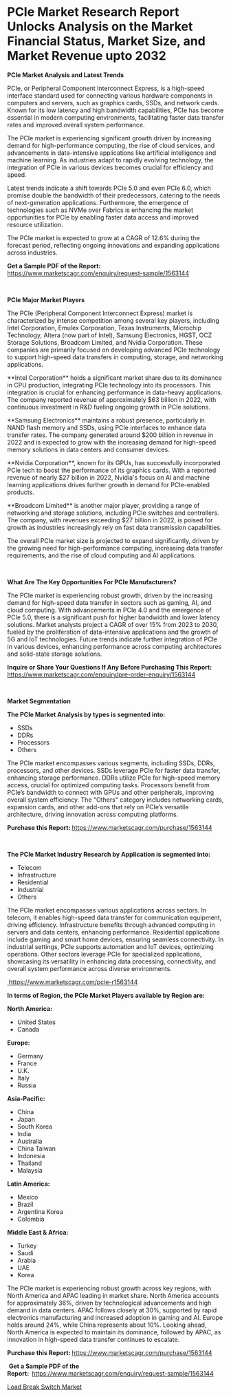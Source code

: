 <p><h1>PCIe Market Research Report Unlocks Analysis on the Market Financial Status, Market Size, and Market Revenue upto 2032</h1></p><p><strong>PCIe Market Analysis and Latest Trends</strong></p>
<p><p>PCIe, or Peripheral Component Interconnect Express, is a high-speed interface standard used for connecting various hardware components in computers and servers, such as graphics cards, SSDs, and network cards. Known for its low latency and high bandwidth capabilities, PCIe has become essential in modern computing environments, facilitating faster data transfer rates and improved overall system performance.</p><p>The PCIe market is experiencing significant growth driven by increasing demand for high-performance computing, the rise of cloud services, and advancements in data-intensive applications like artificial intelligence and machine learning. As industries adapt to rapidly evolving technology, the integration of PCIe in various devices becomes crucial for efficiency and speed.</p><p>Latest trends indicate a shift towards PCIe 5.0 and even PCIe 6.0, which promise double the bandwidth of their predecessors, catering to the needs of next-generation applications. Furthermore, the emergence of technologies such as NVMe over Fabrics is enhancing the market opportunities for PCIe by enabling faster data access and improved resource utilization.</p><p>The PCIe market is expected to grow at a CAGR of 12.6% during the forecast period, reflecting ongoing innovations and expanding applications across industries.</p></p>
<p><strong>Get a Sample PDF of the Report:&nbsp;</strong> <a href="https://www.marketscagr.com/enquiry/request-sample/1563144?utm_campaign=2936&utm_medium=2&utm_source=Github&utm_content=ia&utm_term=06042025&utm_id=pcie">https://www.marketscagr.com/enquiry/request-sample/1563144</a></p>
<p>&nbsp;</p>
<p><strong>PCIe Major Market Players</strong></p>
<p><p>The PCIe (Peripheral Component Interconnect Express) market is characterized by intense competition among several key players, including Intel Corporation, Emulex Corporation, Texas Instruments, Microchip Technology, Altera (now part of Intel), Samsung Electronics, HGST, OCZ Storage Solutions, Broadcom Limited, and Nvidia Corporation. These companies are primarily focused on developing advanced PCIe technology to support high-speed data transfers in computing, storage, and networking applications.</p><p>**Intel Corporation** holds a significant market share due to its dominance in CPU production, integrating PCIe technology into its processors. This integration is crucial for enhancing performance in data-heavy applications. The company reported revenue of approximately $63 billion in 2022, with continuous investment in R&D fueling ongoing growth in PCIe solutions.</p><p>**Samsung Electronics** maintains a robust presence, particularly in NAND flash memory and SSDs, using PCIe interfaces to enhance data transfer rates. The company generated around $200 billion in revenue in 2022 and is expected to grow with the increasing demand for high-speed memory solutions in data centers and consumer devices.</p><p>**Nvidia Corporation**, known for its GPUs, has successfully incorporated PCIe tech to boost the performance of its graphics cards. With a reported revenue of nearly $27 billion in 2022, Nvidia's focus on AI and machine learning applications drives further growth in demand for PCIe-enabled products.</p><p>**Broadcom Limited** is another major player, providing a range of networking and storage solutions, including PCIe switches and controllers. The company, with revenues exceeding $27 billion in 2022, is poised for growth as industries increasingly rely on fast data transmission capabilities.</p><p>The overall PCIe market size is projected to expand significantly, driven by the growing need for high-performance computing, increasing data transfer requirements, and the rise of cloud computing and AI applications.</p></p>
<p>&nbsp;</p>
<p><strong>What Are The Key Opportunities For PCIe Manufacturers?</strong></p>
<p><p>The PCIe market is experiencing robust growth, driven by the increasing demand for high-speed data transfer in sectors such as gaming, AI, and cloud computing. With advancements in PCIe 4.0 and the emergence of PCIe 5.0, there is a significant push for higher bandwidth and lower latency solutions. Market analysts project a CAGR of over 15% from 2023 to 2030, fueled by the proliferation of data-intensive applications and the growth of 5G and IoT technologies. Future trends indicate further integration of PCIe in various devices, enhancing performance across computing architectures and solid-state storage solutions.</p></p>
<p><strong>Inquire or Share Your Questions If Any Before Purchasing This Report:</strong> <a href="https://www.marketscagr.com/enquiry/pre-order-enquiry/1563144?utm_campaign=2936&utm_medium=2&utm_source=Github&utm_content=ia&utm_term=06042025&utm_id=pcie">https://www.marketscagr.com/enquiry/pre-order-enquiry/1563144</a></p>
<p>&nbsp;</p>
<p><strong>Market Segmentation</strong></p>
<p><strong>The PCIe Market Analysis by types is segmented into:</strong></p>
<p><ul><li>SSDs</li><li>DDRs</li><li>Processors</li><li>Others</li></ul></p>
<p><p>The PCIe market encompasses various segments, including SSDs, DDRs, processors, and other devices. SSDs leverage PCIe for faster data transfer, enhancing storage performance. DDRs utilize PCIe for high-speed memory access, crucial for optimized computing tasks. Processors benefit from PCIe’s bandwidth to connect with GPUs and other peripherals, improving overall system efficiency. The "Others" category includes networking cards, expansion cards, and other add-ons that rely on PCIe’s versatile architecture, driving innovation across computing platforms.</p></p>
<p><strong>Purchase this Report:&nbsp;</strong><a href="https://www.marketscagr.com/purchase/1563144?utm_campaign=2936&utm_medium=2&utm_source=Github&utm_content=ia&utm_term=06042025&utm_id=pcie">https://www.marketscagr.com/purchase/1563144</a></p>
<p>&nbsp;</p>
<p><strong>The PCIe Market Industry Research by Application is segmented into:</strong></p>
<p><ul><li>Telecom</li><li>Infrastructure</li><li>Residential</li><li>Industrial</li><li>Others</li></ul></p>
<p><p>The PCIe market encompasses various applications across sectors. In telecom, it enables high-speed data transfer for communication equipment, driving efficiency. Infrastructure benefits through advanced computing in servers and data centers, enhancing performance. Residential applications include gaming and smart home devices, ensuring seamless connectivity. In industrial settings, PCIe supports automation and IoT devices, optimizing operations. Other sectors leverage PCIe for specialized applications, showcasing its versatility in enhancing data processing, connectivity, and overall system performance across diverse environments.</p></p>
<p><a href="https://www.marketscagr.com/pcie-r1563144?utm_campaign=2936&utm_medium=2&utm_source=Github&utm_content=ia&utm_term=06042025&utm_id=pcie">&nbsp;https://www.marketscagr.com/pcie-r1563144</a></p>
<p><strong>In terms of Region, the PCIe Market Players available by Region are:</strong></p>
<p>
    <p> <strong> North America: </strong>
        <ul>
            <li>United States</li>
            <li>Canada</li>
        </ul>
        </p> 
    <p> <strong> Europe: </strong>
        <ul>
            <li>Germany</li>
            <li>France</li>
            <li>U.K.</li>
            <li>Italy</li>
            <li>Russia</li>
        </ul>
        </p> 
    <p> <strong> Asia-Pacific: </strong>
        <ul>
            <li>China</li>
            <li>Japan</li>
            <li>South Korea</li>
            <li>India</li>
            <li>Australia</li>
            <li>China Taiwan</li>
            <li>Indonesia</li>
            <li>Thailand</li>
            <li>Malaysia</li>
        </ul>
        </p> 
    <p> <strong> Latin America: </strong>
        <ul>
            <li>Mexico</li>
            <li>Brazil</li>
            <li>Argentina Korea</li>
            <li>Colombia</li>
        </ul>
        </p> 
    <p> <strong> Middle East & Africa: </strong>
        <ul>
            <li>Turkey</li>
            <li>Saudi</li>
            <li>Arabia</li>
            <li>UAE</li>
            <li>Korea</li>
        </ul>
    </p>
    </p>
<p><p>The PCIe market is experiencing robust growth across key regions, with North America and APAC leading in market share. North America accounts for approximately 36%, driven by technological advancements and high demand in data centers. APAC follows closely at 30%, supported by rapid electronics manufacturing and increased adoption in gaming and AI. Europe holds around 24%, while China represents about 10%. Looking ahead, North America is expected to maintain its dominance, followed by APAC, as innovation in high-speed data transfer continues to escalate.</p></p>
<p><strong>Purchase this Report: </strong><a href="https://www.marketscagr.com/purchase/1563144?utm_campaign=2936&utm_medium=2&utm_source=Github&utm_content=ia&utm_term=06042025&utm_id=pcie">https://www.marketscagr.com/purchase/1563144</a></p>
<p>&nbsp;<strong>Get a Sample PDF of the Report:&nbsp;&nbsp;</strong><a href="https://www.marketscagr.com/enquiry/request-sample/1563144?utm_campaign=2936&utm_medium=2&utm_source=Github&utm_content=ia&utm_term=06042025&utm_id=pcie">https://www.marketscagr.com/enquiry/request-sample/1563144</a></p>
<p><strong></strong></p>
<p><p><a href="https://github.com/haaszgettre6/Market-Research-Report-List-1/blob/main/load-break-switch-market.md?utm_campaign=2936&utm_medium=2&utm_source=Github&utm_content=ia&utm_term=06042025&utm_id=pcie">Load Break Switch Market</a></p></p>